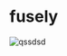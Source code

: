 # fusely

![qssdsd](https://user-images.githubusercontent.com/79825633/160268448-f706363a-3304-4e6f-96ff-ea8c8d2ca9a2.png)
